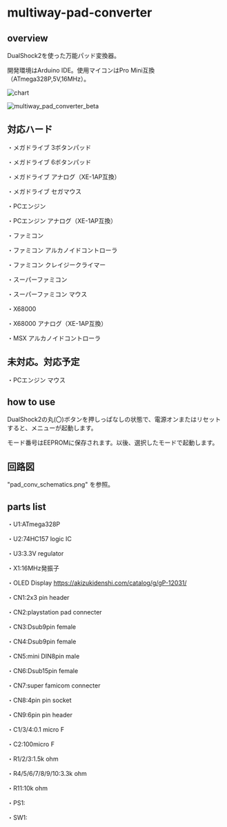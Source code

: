 # multiway-pad-converter

## overview

DualShock2を使った万能パッド変換器。

開発環境はArduino IDE。使用マイコンはPro Mini互換（ATmega328P,5V,16MHz）。

![chart](https://user-images.githubusercontent.com/5597377/174469409-51839756-9196-42b9-89b2-ea5085d715d5.png)

![multiway_pad_converter_beta](https://user-images.githubusercontent.com/5597377/174503133-65779209-de5d-49ed-879a-056d9470c409.jpg)

## 対応ハード

・メガドライブ 3ボタンパッド

・メガドライブ 6ボタンパッド

・メガドライブ アナログ（XE-1AP互換）

・メガドライブ セガマウス

・PCエンジン

・PCエンジン アナログ（XE-1AP互換）

・ファミコン

・ファミコン アルカノイドコントローラ

・ファミコン クレイジークライマー

・スーパーファミコン

・スーパーファミコン マウス

・X68000

・X68000 アナログ（XE-1AP互換）
 
・MSX アルカノイドコントローラ


## 未対応。対応予定

・PCエンジン マウス

## how to use

DualShock2の丸(〇)ボタンを押しっぱなしの状態で、電源オンまたはリセットすると、メニューが起動します。

モード番号はEEPROMに保存されます。以後、選択したモードで起動します。

## 回路図

"pad_conv_schematics.png" を参照。

## parts list

・U1:ATmega328P

・U2:74HC157 logic IC

・U3:3.3V regulator

・X1:16MHz発振子

・OLED Display https://akizukidenshi.com/catalog/g/gP-12031/

・CN1:2x3 pin header

・CN2:playstation pad connecter

・CN3:Dsub9pin female

・CN4:Dsub9pin female

・CN5:mini DIN8pin male

・CN6:Dsub15pin female

・CN7:super famicom connecter

・CN8:4pin pin socket

・CN9:6pin pin header

・C1/3/4:0.1 micro F

・C2:100micro F

・R1/2/3:1.5k ohm

・R4/5/6/7/8/9/10:3.3k ohm

・R11:10k ohm

・PS1:

・SW1:
